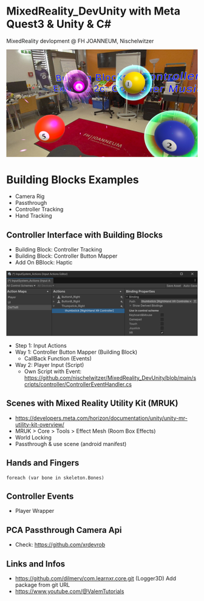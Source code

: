 # MixedReality_DevUnity with Meta  Quest3 & Unity & C#

MixedReality devlopment @ FH JOANNEUM, Nischelwitzer 

<img src="./pics/ball_music.jpg" width="750">

# Building Blocks Examples

* Camera Rig
* Passthrough
* Controller Tracking
* Hand Tracking

## Controller Interface with Building Blocks

* Building Block: Controller Tracking
* Building Block: Controller Button Mapper
* Add On BBlock: Haptic
  
<img src="./pics/inputActions.png" widht="500">

* Step 1: Input Actions
* Way 1: Controller Button Mapper (Building Block) 
  * CallBack Function (Events) 
* Way 2: Player Input (Script)
  * Own Script with Event: https://github.com/nischelwitzer/MixedReality_DevUnity/blob/main/scripts/controller/ControllerEventHandler.cs

## Scenes with Mixed Reality Utility Kit (MRUK)

* https://developers.meta.com/horizon/documentation/unity/unity-mr-utility-kit-overview/
* MRUK > Core > Tools > Effect Mesh (Room Box Effects)
* World Locking
* Passthrough & use scene (android manifest) 

## Hands and Fingers

```
foreach (var bone in skeleton.Bones)
```

## Controller Events

* Player Wrapper

## PCA Passthrough Camera Api

* Check: https://github.com/xrdevrob

## Links and Infos

* https://github.com/dilmerv/com.learnxr.core.git (Logger3D) Add package from git URL
* https://www.youtube.com/@ValemTutorials 
